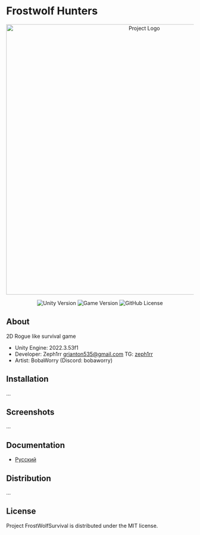 # Frostwolf Hunters



<p align="center">
      <img src="https://i.imgur.com/QMHxLGe.png" alt="Project Logo" width="726">
</p>

<p align="center">
    <img src="https://img.shields.io/badge/Engine-2022.3.53f1-blueviolet" alt="Unity Version">
    <img src="https://img.shields.io/badge/Version-0.0.1-blue" alt="Game Version">
    <img alt="GitHub License" src="https://img.shields.io/github/license/Zeph1rr/frostwolfhunters">
</p>

## About

2D Rogue like survival game

- Unity Engine: 2022.3.53f1
- Developer: Zeph1rr <grianton535@gmail.com> TG: [zeph1rr](https://t.me/zeph1rr)
- Artist: BobaWorry (Discord: bobaworry)

## Installation

...

## Screenshots

...

## Documentation

- [Русский](./docs/)

## Distribution

...

## License

Project FrostWolfSurvival is distributed under the MIT license.